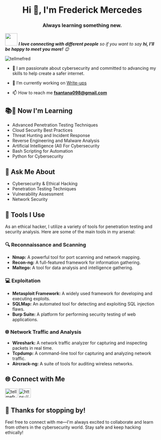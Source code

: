 <h1 align="center">Hi 👋, I'm Frederick Mercedes</h1>
<h3 align="center">Always learning something new.</h3>

<img src="https://media.giphy.com/media/LnQjpWaON8nhr21vNW/giphy.gif" width="40"> <em><b>I love connecting with different people</b> so if you want to say <b>hi, I'll be happy to meet you more!</b> :blush:</em>


<p align="left"> <img src="https://komarev.com/ghpvc/?username=tellmefred&label=Profile%20views&color=0e75b6&style=flat" alt="tellmefred" /> </p>

- 👀 I am passionate about cybersecurity and committed to advancing my skills to help create a safer internet.

- 🔭 I’m currently working on [Write-ups](https://github.com/tellmefred/write-ups)

- 📫 How to reach me **fsantana098@gmail.com**

<h2>📚🌱 <strong>Now I'm Learning</strong></h2>
<ul>
    <li>Advanced Penetration Testing Techniques</li>
    <li>Cloud Security Best Practices</li>
    <li>Threat Hunting and Incident Response</li>
    <li>Reverse Engineering and Malware Analysis</li>
    <li>Artificial Intelligence (AI) For Cybersecurity</li>
    <li>Bash Scripting for Automation</li>
    <li>Python for Cybersecurity</li>
</ul>


  <h2>💬 <strong>Ask Me About</strong></h2>
<ul>
    <li>Cybersecurity & Ethical Hacking</li>
    <li>Penetration Testing Techniques</li>
    <li>Vulnerability Assessment</li>
    <li>Network Security</li>
</ul>

  <h2>🔧 <strong>Tools I Use</strong></h2>
    <p>As an ethical hacker, I utilize a variety of tools for penetration testing and security analysis. Here are some of the main tools in my arsenal:</p>
    <h3>🔍 <strong>Reconnaissance and Scanning</strong></h3>
    <ul>
        <li><strong>Nmap:</strong> A powerful tool for port scanning and network mapping.</li>
        <li><strong>Recon-ng:</strong> A full-featured framework for information gathering.</li>
        <li><strong>Maltego:</strong> A tool for data analysis and intelligence gathering.</li>
    </ul>
    <h3>💻 <strong>Exploitation</strong></h3>
    <ul>
        <li><strong>Metasploit Framework:</strong> A widely used framework for developing and executing exploits.</li>
        <li><strong>SQLMap:</strong> An automated tool for detecting and exploiting SQL injection flaws.</li>
        <li><strong>Burp Suite:</strong> A platform for performing security testing of web applications.</li>
    </ul>
    <h3>🌐 <strong>Network Traffic and Analysis</strong></h3>
    <ul>
        <li><strong>Wireshark:</strong> A network traffic analyzer for capturing and inspecting packets in real time.</li>
        <li><strong>Tcpdump:</strong> A command-line tool for capturing and analyzing network traffic.</li>
        <li><strong>Aircrack-ng:</strong> A suite of tools for auditing wireless networks.</li>
    </ul>

<h2>🌐 <strong>Connect with Me</strong></h2>
<p align="left">
<a href="https://twitter.com/frederickms_18" target="blank"><img align="center" src="https://raw.githubusercontent.com/rahuldkjain/github-profile-readme-generator/master/src/images/icons/Social/twitter.svg" alt="tellmefred" height="30" width="40" /></a>
<a href="https://www.linkedin.com/in/frederick-mercedes-santana-0b636314a" target="blank"><img align="center" src="https://raw.githubusercontent.com/rahuldkjain/github-profile-readme-generator/master/src/images/icons/Social/linked-in-alt.svg" alt="https://www.linkedin.com/in/frederick-mercedes-santana-0b636314a" height="30" width="40" /></a>
</p>

<h2>🌟 <strong>Thanks for stopping by!</strong></h2>
<p>Feel free to connect with me—I'm always excited to collaborate and learn from others in the cybersecurity world. Stay safe and keep hacking ethically!
</p>
